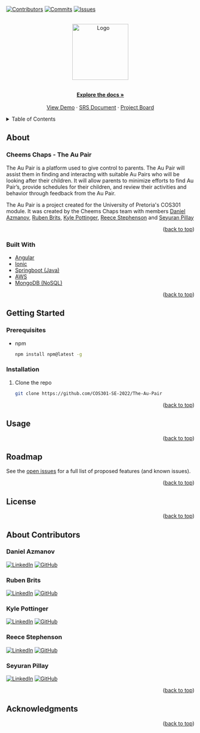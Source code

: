 <div id="top"></div>

<!-- PROJECT SHIELDS -->
[![Contributors][contributors-shield]](https://github.com/COS301-SE-2022/The-Au-Pair/graphs/contributors)
[![Commits][commits-shield]](https://github.com/COS301-SE-2022/The-Au-Pair/issues)
[![Issues][issues-shield]](https://github.com/COS301-SE-2022/The-Au-Pair/issues)

<!-- TODO: When license is added, uncomment this -->
<!-- [![MIT License][license-shield]][license-url] -->


<!-- PROJECT LOGO -->
<br />
<div align="center">
 
  <a href="https://github.com/COS301-SE-2022/The-Au-Pair/">
    <img src="https://user-images.githubusercontent.com/100611949/166262777-d2e74e24-bb5b-4afa-92da-c6855b998799.png" alt="Logo" width="150" height="150">
  </a> 

  <p align="center">
    <br />
    <a href="https://github.com/COS301-SE-2022/The-Au-Pair/wiki"><strong>Explore the docs »</strong></a>
    <br />
    <br />
    <a href="https://github.com/COS301-SE-2022/The-Au-Pair/">View Demo</a>
    ·
    <a href="https://github.com/COS301-SE-2022/The-Au-Pair/issues/4">SRS Document</a>
    ·
    <a href="https://github.com/COS301-SE-2022/The-Au-Pair/projects/1">Project Board</a>
  </p>
</div>



<!-- TABLE OF CONTENTS -->
<details>
  <summary>Table of Contents</summary>
  <ol>
    <li>
      <a href="#about">About</a>
      <ul>
        <li><a href="#built-with">Built With</a></li>
      </ul>
    </li>
    <li>
      <a href="#getting-started">Getting Started</a>
      <ul>
        <li><a href="#prerequisites">Prerequisites</a></li>
        <li><a href="#installation">Installation</a></li>
      </ul>
    </li>
    <li><a href="#usage">Usage</a></li>
    <li><a href="#roadmap">Roadmap</a></li>
    <li><a href="#license">License</a></li>
    <li>
      <a href="#about-contributors">About Contributors</a>
      <ul>
        <li><a href="#daniel-azmanov">Daniel Azmanov</a></li>
        <li><a href="#ruben-brits">Ruben Brits</a></li>
        <li><a href="#kyle-pottinger">Kyle Pottinger</a></li>
        <li><a href="#reece-stephenson">Reece Stephenson</a></li>
        <li><a href="#seyuran-pillay">Seyuran Pillay</a></li>
      </ul>
    </li>
    <li><a href="#acknowledgments">Acknowledgments</a></li>
  </ol>
</details>



<!-- ABOUT -->
## About

<!-- TODO: Insert pics of our project here -->

### Cheems Chaps - The Au Pair

The Au Pair is a platform used to give control to parents. The Au Pair will assist them in finding and interactng with suitable Au Pairs who will be looking after their children. It will allow parents to minimize efforts to find Au Pair’s, provide schedules for their children, and review their activities and behavior through feedback from the Au Pair.

The Au Pair is a project created for the University of Pretoria's COS301 module. It was created by the Cheems Chaps team with members <a href="#daniel-azmanov">Daniel Azmanov</a>, <a href="#ruben-brits">Ruben Brits</a>, <a href="#kyle-pottinger">Kyle Pottinger</a>, <a href="#reece-stephenson">Reece Stephenson</a> and <a href="#seyuran-pillay">Seyuran Pillay</a>

<p align="right">(<a href="#top">back to top</a>)</p>



### Built With

* [Angular](https://angular.io/)
* [Ionic](https://ionicframework.com/)
* [Springboot (Java)](https://spring.io/projects/spring-boot)
* [AWS](https://aws.amazon.com/)
* [MongoDB (NoSQL)](https://www.mongodb.com/)

<p align="right">(<a href="#top">back to top</a>)</p>



<!-- GETTING STARTED -->
## Getting Started

### Prerequisites

<!-- TODO: add the things that need to be installed and how to install them -->
* npm
  ```sh
  npm install npm@latest -g
  ```

### Installation

<!-- TODO: add steps on how to get the repo running on machine -->

1. Clone the repo
   ```sh
   git clone https://github.com/COS301-SE-2022/The-Au-Pair
   ```
<p align="right">(<a href="#top">back to top</a>)</p>



<!-- USAGE EXAMPLES -->
## Usage

<!-- TODO: Add screenshots, usage cases etc. -->

<p align="right">(<a href="#top">back to top</a>)</p>



<!-- ROADMAP -->
## Roadmap

<!-- TODO: Add what features we are implementing and when -->

<!-- - [ ] Feature 1
- [ ] Feature 2
- [ ] Feature 3
    - [ ] Nested Feature -->

See the [open issues](https://github.com/COS301-SE-2022/The-Au-Pair/issues) for a full list of proposed features (and known issues).

<p align="right">(<a href="#top">back to top</a>)</p>


<!-- LICENSE -->
## License

<!-- TODO: Sort out license and add it in here -->

<p align="right">(<a href="#top">back to top</a>)</p>



<!-- Contributors -->
## About Contributors

### Daniel Azmanov
[![LinkedIn][linkedin-shield]](https://www.linkedin.com/in/daniel-azmanov-8b4235239)
[![GitHub][github-shield]](https://github.com/d-azmanov)

### Ruben Brits
[![LinkedIn][linkedin-shield]](https://www.linkedin.com/in/ruben-brits-3560401b1)
[![GitHub][github-shield]](https://github.com/Ruben-Brits)

### Kyle Pottinger
[![LinkedIn][linkedin-shield]](http://www.linkedin.com/in/kyle-pottinger-4b3231239)
[![GitHub][github-shield]](https://github.com/PxttytheThxtty)

### Reece Stephenson
[![LinkedIn][linkedin-shield]](https://www.linkedin.com/in/reece-stephenson-15b6381b3)
[![GitHub][github-shield]](https://github.com/ricecakesreece)

### Seyuran Pillay
[![LinkedIn][linkedin-shield]](https://www.linkedin.com/in/priyolan-pillay-a603971b3)
[![GitHub][github-shield]](https://github.com/priyo5)

<p align="right">(<a href="#top">back to top</a>)</p>



<!-- ACKNOWLEDGMENTS -->
## Acknowledgments

<!-- TODO: Add that this is a project for the University of Pretoria COS301 module, and any other acknowledgements -->

<p align="right">(<a href="#top">back to top</a>)</p>



<!-- LINKS & IMAGES -->
[contributors-shield]: https://img.shields.io/github/contributors/COS301-SE-2022/The-Au-Pair?color=green&style=for-the-badge
[issues-shield]: https://img.shields.io/github/issues/COS301-SE-2022/The-Au-Pair?style=for-the-badge
[commits-shield]: https://img.shields.io/github/commit-activity/w/COS301-SE-2022/The-Au-Pair?style=for-the-badge
[license-shield]: https://img.shields.io/github/license/github_username/repo_name.svg?style=for-the-badge
[linkedin-shield]: https://img.shields.io/badge/LinkedIn-0077B5?style=for-the-badge&logo=linkedin&logoColor=white
[github-shield]: https://img.shields.io/badge/GitHub-100000?style=for-the-badge&logo=github&logoColor=white
